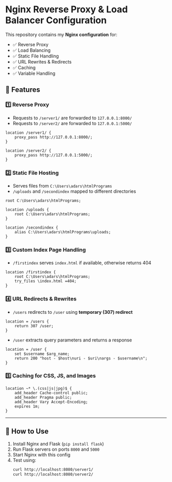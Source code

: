 # Nginx Reverse Proxy & Load Balancer Configuration

This repository contains my **Nginx configuration** for:
- ✅ Reverse Proxy
- ✅ Load Balancing
- ✅ Static File Handling
- ✅ URL Rewrites & Redirects
- ✅ Caching
- ✅ Variable Handling

## 📌 Features

### 1️⃣ Reverse Proxy
- Requests to `/server1/` are forwarded to `127.0.0.1:8000/`
- Requests to `/server2/` are forwarded to `127.0.0.1:5000/`
```nginx
location /server1/ {
    proxy_pass http://127.0.0.1:8000/;
}

location /server2/ {
    proxy_pass http://127.0.0.1:5000/;
}
```

### 2️⃣ Static File Hosting
- Serves files from `C:\Users\adars\htmlPrograms`
- `/uploads` and `/secondindex` mapped to different directories
```nginx
root C:\Users\adars\htmlPrograms;

location /uploads {
    root C:\Users\adars\htmlPrograms;
}

location /secondindex {
    alias C:\Users\adars\htmlPrograms\uploads;
}
```

### 3️⃣ Custom Index Page Handling
- `/firstindex` serves `index.html` if available, otherwise returns 404
```nginx
location /firstindex {
    root C:\Users\adars\htmlPrograms;
    try_files \index.html =404;
}
```

### 4️⃣ URL Redirects & Rewrites
- `/users` redirects to `/user` using **temporary (307) redirect**
```nginx
location = /users {
    return 307 /user;
}
```
- `/user` extracts query parameters and returns a response
```nginx
location = /user {
    set $username $arg_name;
    return 200 "host - $host\nuri - $uri\nargs - $username\n";
}
```

### 5️⃣ Caching for CSS, JS, and Images
```nginx
location ~* \.(css|js|jpg)$ {
    add_header Cache-control public;
    add_header Pragma public;
    add_header Vary Accept-Encoding;
    expires 1m;
}
```

---

## 🚀 How to Use
1. Install Nginx and Flask (`pip install flask`)
2. Run Flask servers on ports `8000` and `5000`
3. Start Nginx with this config
4. Test using:
   ```sh
   curl http://localhost:8080/server1/
   curl http://localhost:8080/server2/
   ```
